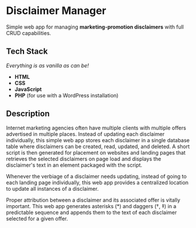 # Disclaimer Manager

Simple web app for managing **marketing-promotion disclaimers** with full CRUD capabilities.

## Tech Stack

*Everything is as vanilla as can be!*

- **HTML**
- **CSS**
- **JavaScript**
- **PHP** (for use with a WordPress installation)

## Description

Internet marketing agencies often have multiple clients with multiple offers advertised in multiple places. Instead of updating each disclaimer individually, this simple web app stores each disclaimer in a single database table where disclaimers can be created, read, updated, and deleted. A short script is then generated for placement on websites and landing pages that retrieves the selected disclaimers on page load and displays the disclaimer's text in an element packaged with the script. 

Whenever the verbiage of a disclaimer needs updating, instead of going to each landing page individually, this web app provides a centralized location to update all instances of a disclaimer.

Proper attribution between a disclaimer and its associated offer is vitally important. This web app generates asterisks (*) and daggers (†, ‡) in a predictable sequence and appends them to the text of each disclaimer selected for a given offer. 
